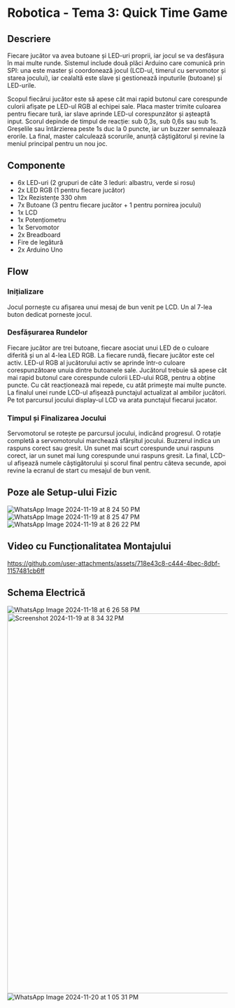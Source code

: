 # Robotica - Tema 3: Quick Time Game

## Descriere
Fiecare jucător va avea butoane și LED-uri proprii, iar jocul se va desfășura în mai multe runde. Sistemul include două plăci Arduino care comunică prin SPI: una este master și coordonează jocul (LCD-ul, timerul cu servomotor și starea jocului), iar cealaltă este slave și gestionează inputurile (butoane) și LED-urile.

Scopul fiecărui jucător este să apese cât mai rapid butonul care corespunde culorii afișate pe LED-ul RGB al echipei sale. Placa master trimite culoarea pentru fiecare tură, iar slave aprinde LED-ul corespunzător și așteaptă input. Scorul depinde de timpul de reacție: sub 0,3s, sub 0,6s sau sub 1s. Greșelile sau întârzierea peste 1s duc la 0 puncte, iar un buzzer semnalează erorile. La final, master calculează scorurile, anunță câștigătorul și revine la meniul principal pentru un nou joc.

## Componente
* 6x LED-uri (2 grupuri de câte 3 leduri: albastru, verde si rosu)
* 2x LED RGB (1 pentru fiecare jucător)
* 12x Rezistențe 330 ohm
* 7x Butoane (3 pentru fiecare jucător + 1 pentru pornirea jocului)
* 1x LCD
* 1x Potențiometru
* 1x Servomotor
* 2x Breadboard
* Fire de legătură
* 2x Arduino Uno

## Flow
### Inițializare
Jocul pornește cu afișarea unui mesaj de bun venit pe LCD. Un al 7-lea buton dedicat porneste jocul.

### Desfășurarea Rundelor
Fiecare jucător are trei butoane, fiecare asociat unui LED de o culoare diferită și un al 4-lea LED RGB.
La fiecare rundă, fiecare jucător este cel activ.
LED-ul RGB al jucătorului activ se aprinde într-o culoare corespunzătoare unuia dintre butoanele sale. Jucătorul trebuie să apese cât mai rapid butonul care corespunde culorii LED-ului RGB, pentru a obține puncte. Cu cât reacționează mai repede, cu atât primește mai multe puncte.
La finalul unei runde LCD-ul afișează punctajul actualizat al ambilor jucători.
Pe tot parcursul jocului display-ul LCD va arata punctajul fiecarui jucator.

### Timpul și Finalizarea Jocului
Servomotorul se rotește pe parcursul jocului, indicând progresul. O rotație completă a servomotorului marchează sfârșitul jocului.
Buzzerul indica un raspuns corect sau gresit. Un sunet mai scurt corespunde unui raspuns corect, iar un sunet mai lung corespunde unui raspuns gresit.
La final, LCD-ul afișează numele câștigătorului și scorul final pentru câteva secunde, apoi revine la ecranul de start cu mesajul de bun venit.

## Poze ale Setup-ului Fizic
![WhatsApp Image 2024-11-19 at 8 24 50 PM](https://github.com/user-attachments/assets/777c472e-7e0c-4267-a151-a3edfb000604)
![WhatsApp Image 2024-11-19 at 8 25 47 PM](https://github.com/user-attachments/assets/beac6c5e-cc81-44ae-b61e-9f6582a540ca)
![WhatsApp Image 2024-11-19 at 8 26 22 PM](https://github.com/user-attachments/assets/fb492e5e-eaae-4c6a-8189-b85b8ae99ca3)

## Video cu Funcționalitatea Montajului
https://github.com/user-attachments/assets/718e43c8-c444-4bec-8dbf-1157481cb6ff

## Schema Electrică
![WhatsApp Image 2024-11-18 at 6 26 58 PM](https://github.com/user-attachments/assets/6be75af4-7395-41cc-96a4-96f9bcd5c313)
<img width="867" alt="Screenshot 2024-11-19 at 8 34 32 PM" src="https://github.com/user-attachments/assets/72aea055-93ee-4455-9605-726f9204caea">
![WhatsApp Image 2024-11-20 at 1 05 31 PM](https://github.com/user-attachments/assets/b6a0bfa5-8c9a-4e34-bb4b-e614dd925a88)













